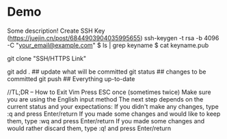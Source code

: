 # Demo

Some description!
Create SSH Key (https://juejin.cn/post/6844903904035995655)
ssh-keygen -t rsa -b 4096 -C "your_email@example.com"
$ ls | grep keyname
$ cat keyname.pub

git clone "SSH/HTTPS Link"

git add .  ## update what will be committed
git status  ## changes to be committed
git push  ## Everything up-to-date

//TL;DR – How to Exit Vim
Press ESC once (sometimes twice)
Make sure you are using the English input method
The next step depends on the current status and your expectations:
If you didn't make any changes, type :q and press Enter/return
If you made some changes and would like to keep them, type :wq and press Enter/return
If you made some changes and would rather discard them, type :q! and press Enter/return
